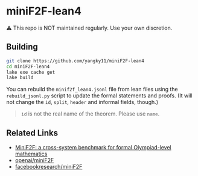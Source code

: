 # miniF2F-lean4

⚠️ This repo is NOT maintained regularly. Use your own discretion.


## Building

```bash
git clone https://github.com/yangky11/miniF2F-lean4
cd miniF2F-lean4
lake exe cache get
lake build
```

You can rebuild the `minif2f_lean4.jsonl` file from lean files using the `rebuild_jsonl.py` script to update the formal statements and proofs. (It will not change the `id`, `split`, `header` and informal fields, though.)

> `id` is not the real name of the theorem. Please use `name`.

## Related Links

* [MiniF2F: a cross-system benchmark for formal Olympiad-level mathematics](https://arxiv.org/abs/2109.00110)
* [openai/miniF2F](https://github.com/openai/miniF2F)
* [facebookresearch/miniF2F](https://github.com/facebookresearch/miniF2F)

